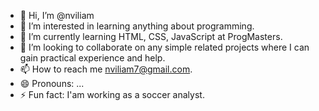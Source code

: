 - 👋 Hi, I’m @nviliam
- 👀 I’m interested in learning anything about programming.
- 🌱 I’m currently learning HTML, CSS, JavaScript at ProgMasters. 
- 💞️ I’m looking to collaborate on any simple related projects where I can gain practical experience and help.
- 📫 How to reach me nviliam7@gmail.com.
- 😄 Pronouns: ...
- ⚡ Fun fact: I'am working as a soccer analyst.

<!---
nviliam/nviliam is a ✨ special ✨ repository because its `README.md` (this file) appears on your GitHub profile.
You can click the Preview link to take a look at your changes.
--->
